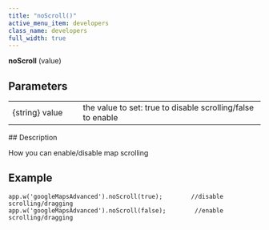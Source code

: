 ```yaml
---
title: "noScroll()"
active_menu_item: developers
class_name: developers
full_width: true
---
```



**noScroll** (value)

## Parameters

<table>
<tr>
<td width="169">
{string} value

</td>
<td width="17">
</td>
<td width="694">
the value to set: true to disable scrolling/false to enable

</td>
</tr>
</table>
## Description

How you can enable/disable map scrolling

## Example

     
    app.w('googleMapsAdvanced').noScroll(true);        //disable scrolling/dragging
    app.w('googleMapsAdvanced').noScroll(false);        //enable scrolling/dragging
     
   

